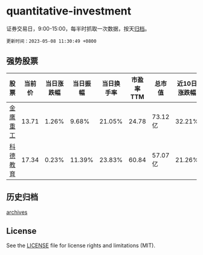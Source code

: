 # quantitative-investment

证券交易日，9:00-15:00，每半时抓取一次数据，按天[归档](archives)。

`更新时间：2023-05-08 11:30:49 +0800`

## 强势股票

|股票|当前价|当日涨跌幅|当日振幅|当日换手率|市盈率TTM|总市值|近10日涨跌幅|
|----|----|----|----|----|----|----|----|
|[金鹰重工](https://xueqiu.com/S/SZ301048)|13.71|1.26%|9.68%|21.05%|24.78|73.12亿|32.21%|
|[科德教育](https://xueqiu.com/S/SZ300192)|17.34|0.23%|11.39%|23.83%|60.84|57.07亿|21.26%|

## 历史归档

[archives](archives)

## License

See the [LICENSE](LICENSE) file for license rights and limitations (MIT).
